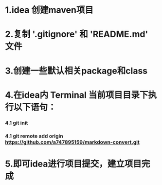 
# 1.idea 创建maven项目
# 2.复制 '.gitignore' 和 'README.md' 文件
# 3.创建一些默认相关package和class

# 4.在idea内 Terminal 当前项目目录下执行以下语句：
### 4.1 git init
### 4.1 git remote add origin https://github.com/a747895159/markdown-convert.git

# 5.即可idea进行项目提交，建立项目完成
